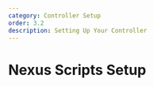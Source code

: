 ```yaml
---
category: Controller Setup
order: 3.2
description: Setting Up Your Controller
---
```


# Nexus Scripts Setup

